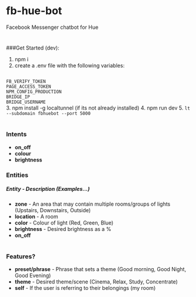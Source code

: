 # fb-hue-bot
Facebook Messenger chatbot for Hue

# 

###Get Started (dev):
1. npm i
2. create a .env file with the following variables:
<code>
FB_VERIFY_TOKEN
PAGE_ACCESS_TOKEN
NPM_CONFIG_PRODUCTION
BRIDGE_IP
BRIDGE_USERNAME
</code> 
3. npm install -g localtunnel (if its not already installed)
4. npm run dev
5. <code>lt --subdomain fbhuebot --port 5000</code>

#

### Intents
* **on_off**
* **colour**
* **brightness**

### Entities

##### Entity - Description (Examples...)

* **zone** - An area that may contain multiple rooms/groups of lights (Upstairs, Downstairs, Outside)
* **location** - A room
* **color** - Colour of light (Red, Green, Blue)
* **brightness** - Desired brightness as a %
* **on_off**

#

### Features?
* **preset/phrase** - Phrase that sets a theme (Good morning, Good Night, Good Evening)
* **theme** - Desired theme/scene (Cinema, Relax, Study, Concentrate)
* **self** - If the user is referring to their belongings (my room)


